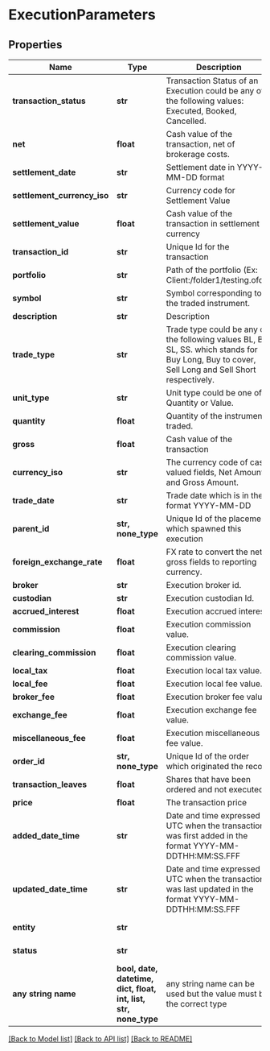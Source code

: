 # ExecutionParameters


## Properties
Name | Type | Description | Notes
------------ | ------------- | ------------- | -------------
**transaction_status** | **str** | Transaction Status of an Execution could be any of the following values: Executed, Booked, Cancelled. | 
**net** | **float** | Cash value of the transaction, net of brokerage costs. | 
**settlement_date** | **str** | Settlement date in YYYY-MM-DD format | 
**settlement_currency_iso** | **str** | Currency code for Settlement Value | 
**settlement_value** | **float** | Cash value of the transaction in settlement currency | 
**transaction_id** | **str** | Unique Id for the transaction | 
**portfolio** | **str** | Path of the portfolio (Ex: Client:/folder1/testing.ofdb) | 
**symbol** | **str** | Symbol corresponding to the traded instrument. | 
**description** | **str** | Description | 
**trade_type** | **str** | Trade type could be any of the following values BL, BC, SL, SS.  which stands for Buy Long, Buy to cover, Sell Long and Sell Short respectively. | 
**unit_type** | **str** | Unit type could be one of Quantity or Value. | 
**quantity** | **float** | Quantity of the instrument traded. | 
**gross** | **float** | Cash value of the transaction | 
**currency_iso** | **str** | The currency code of cash valued fields, Net Amount and Gross Amount. | 
**trade_date** | **str** | Trade date which is in the format YYYY-MM-DD | 
**parent_id** | **str, none_type** | Unique Id of the placement which spawned this execution | [optional] 
**foreign_exchange_rate** | **float** | FX rate to convert the net, gross fields to reporting currency. | [optional] 
**broker** | **str** | Execution broker id. | [optional] 
**custodian** | **str** | Execution custodian Id. | [optional] 
**accrued_interest** | **float** | Execution accrued interest. | [optional] 
**commission** | **float** | Execution commission value. | [optional] 
**clearing_commission** | **float** | Execution clearing commission value. | [optional] 
**local_tax** | **float** | Execution local tax value. | [optional] 
**local_fee** | **float** | Execution local fee value. | [optional] 
**broker_fee** | **float** | Execution broker fee value. | [optional] 
**exchange_fee** | **float** | Execution exchange fee value. | [optional] 
**miscellaneous_fee** | **float** | Execution miscellaneous fee value. | [optional] 
**order_id** | **str, none_type** | Unique Id of the order which originated the record | [optional] 
**transaction_leaves** | **float** | Shares that have been ordered and not executed | [optional] 
**price** | **float** | The transaction price | [optional] 
**added_date_time** | **str** | Date and time expressed in UTC when the transaction was first added in the format YYYY-MM-DDTHH:MM:SS.FFF | [optional] 
**updated_date_time** | **str** | Date and time expressed in UTC when the transaction was last updated in the format YYYY-MM-DDTHH:MM:SS.FFF | [optional] 
**entity** | **str** |  | [optional] [readonly] 
**status** | **str** |  | [optional] [readonly] 
**any string name** | **bool, date, datetime, dict, float, int, list, str, none_type** | any string name can be used but the value must be the correct type | [optional]

[[Back to Model list]](../README.md#documentation-for-models) [[Back to API list]](../README.md#documentation-for-api-endpoints) [[Back to README]](../README.md)


